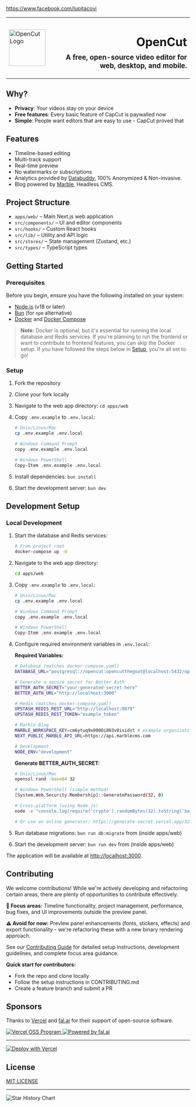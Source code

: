 https://www.facebook.com/lupitacovi<table width="100%">
  <tr>
    <td align="left" width="120">
      <img src="apps/web/public/logo.png" alt="OpenCut Logo" width="100" />
    </td>
    <td align="right">
      <h1>OpenCut</span></h1>
      <h3 style="margin-top: -10px;">A free, open-source video editor for web, desktop, and mobile.</h3>
    </td>
  </tr>
</table>

## Why?

- **Privacy**: Your videos stay on your device
- **Free features**: Every basic feature of CapCut is paywalled now
- **Simple**: People want editors that are easy to use - CapCut proved that

## Features

- Timeline-based editing
- Multi-track support
- Real-time preview
- No watermarks or subscriptions
- Analytics provided by [Databuddy](https://www.databuddy.cc?utm_source=opencut), 100% Anonymized & Non-invasive.
- Blog powered by [Marble](https://marblecms.com?utm_source=opencut), Headless CMS.

## Project Structure

- `apps/web/` – Main Next.js web application
- `src/components/` – UI and editor components
- `src/hooks/` – Custom React hooks
- `src/lib/` – Utility and API logic
- `src/stores/` – State management (Zustand, etc.)
- `src/types/` – TypeScript types

## Getting Started

### Prerequisites

Before you begin, ensure you have the following installed on your system:

- [Node.js](https://nodejs.org/en/) (v18 or later)
- [Bun](https://bun.sh/docs/installation)
  (for `npm` alternative)
- [Docker](https://docs.docker.com/get-docker/) and [Docker Compose](https://docs.docker.com/compose/install/)

> **Note:** Docker is optional, but it's essential for running the local database and Redis services. If you're planning to run the frontend or want to contribute to frontend features, you can skip the Docker setup. If you have followed the steps below in [Setup](#setup), you're all set to go!

### Setup

1. Fork the repository
2. Clone your fork locally
3. Navigate to the web app directory: `cd apps/web`
4. Copy `.env.example` to `.env.local`:

   ```bash
   # Unix/Linux/Mac
   cp .env.example .env.local

   # Windows Command Prompt
   copy .env.example .env.local

   # Windows PowerShell
   Copy-Item .env.example .env.local
   ```

5. Install dependencies: `bun install`
6. Start the development server: `bun dev`

## Development Setup

### Local Development

1. Start the database and Redis services:

   ```bash
   # From project root
   docker-compose up -d
   ```

2. Navigate to the web app directory:

   ```bash
   cd apps/web
   ```

3. Copy `.env.example` to `.env.local`:

   ```bash
   # Unix/Linux/Mac
   cp .env.example .env.local

   # Windows Command Prompt
   copy .env.example .env.local

   # Windows PowerShell
   Copy-Item .env.example .env.local
   ```

4. Configure required environment variables in `.env.local`:

   **Required Variables:**

   ```bash
   # Database (matches docker-compose.yaml)
   DATABASE_URL="postgresql://opencut:opencutthegoat@localhost:5432/opencut"

   # Generate a secure secret for Better Auth
   BETTER_AUTH_SECRET="your-generated-secret-here"
   BETTER_AUTH_URL="http://localhost:3000"

   # Redis (matches docker-compose.yaml)
   UPSTASH_REDIS_REST_URL="http://localhost:8079"
   UPSTASH_REDIS_REST_TOKEN="example_token"

   # Marble Blog
   MARBLE_WORKSPACE_KEY=cm6ytuq9x0000i803v0isidst # example organization key
   NEXT_PUBLIC_MARBLE_API_URL=https://api.marblecms.com

   # Development
   NODE_ENV="development"
   ```

   **Generate BETTER_AUTH_SECRET:**

   ```bash
   # Unix/Linux/Mac
   openssl rand -base64 32

   # Windows PowerShell (simple method)
   [System.Web.Security.Membership]::GeneratePassword(32, 0)

   # Cross-platform (using Node.js)
   node -e "console.log(require('crypto').randomBytes(32).toString('base64'))"

   # Or use an online generator: https://generate-secret.vercel.app/32
   ```

5. Run database migrations: `bun run db:migrate` from (inside apps/web)
6. Start the development server: `bun run dev` from (inside apps/web)

The application will be available at [http://localhost:3000](http://localhost:3000).

## Contributing

We welcome contributions! While we're actively developing and refactoring certain areas, there are plenty of opportunities to contribute effectively.

**🎯 Focus areas:** Timeline functionality, project management, performance, bug fixes, and UI improvements outside the preview panel.

**⚠️ Avoid for now:** Preview panel enhancements (fonts, stickers, effects) and export functionality - we're refactoring these with a new binary rendering approach.

See our [Contributing Guide](.github/CONTRIBUTING.md) for detailed setup instructions, development guidelines, and complete focus area guidance.

**Quick start for contributors:**

- Fork the repo and clone locally
- Follow the setup instructions in CONTRIBUTING.md
- Create a feature branch and submit a PR

## Sponsors

Thanks to [Vercel](https://vercel.com?utm_source=github-opencut&utm_campaign=oss) and [fal.ai](https://fal.ai?utm_source=github-opencut&utm_campaign=oss) for their support of open-source software.

<a href="https://vercel.com/oss">
  <img alt="Vercel OSS Program" src="https://vercel.com/oss/program-badge.svg" />
</a>

<a href="https://fal.ai">
  <img alt="Powered by fal.ai" src="https://img.shields.io/badge/Powered%20by-fal.ai-000000?style=flat&logo=data:image/svg+xml;base64,PHN2ZyB3aWR0aD0iMjQiIGhlaWdodD0iMjQiIHZpZXdCb3g9IjAgMCAyNCAyNCIgZmlsbD0ibm9uZSIgeG1sbnM9Imh0dHA6Ly93d3cudzMub3JnLzIwMDAvc3ZnIj4KPHBhdGggZD0iTTEyIDJMMTMuMDkgOC4yNkwyMCAxMEwxMy4wOSAxNS43NEwxMiAyMkwxMC45MSAxNS43NEw0IDEwTDEwLjkxIDguMjZMMTIgMloiIGZpbGw9IndoaXRlIi8+Cjwvc3ZnPgo=" />
</a>

---

[![Deploy with Vercel](https://vercel.com/button)](https://vercel.com/new/clone?repository-url=https%3A%2F%2Fgithub.com%2FOpenCut-app%2FOpenCut&project-name=opencut&repository-name=opencut)

## License

[MIT LICENSE](LICENSE)

---

![Star History Chart](https://api.star-history.com/svg?repos=opencut-app/opencut&type=Date)

